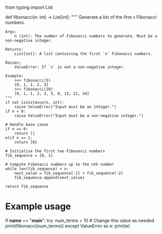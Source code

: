 from typing import List

def fibonacci(n: int) -> List[int]:
    """
    Generate a list of the first `n` Fibonacci numbers.

    Args:
        n (int): The number of Fibonacci numbers to generate. Must be a non-negative integer.

    Returns:
        List[int]: A list containing the first `n` Fibonacci numbers.

    Raises:
        ValueError: If `n` is not a non-negative integer.

    Example:
        >>> fibonacci(5)
        [0, 1, 1, 2, 3]
        >>> fibonacci(10)
        [0, 1, 1, 2, 3, 5, 8, 13, 21, 34]
    """
    if not isinstance(n, int):
        raise ValueError("Input must be an integer.")
    if n < 0:
        raise ValueError("Input must be a non-negative integer.")
    
    # Handle base cases
    if n == 0:
        return []
    elif n == 1:
        return [0]
    
    # Initialize the first two Fibonacci numbers
    fib_sequence = [0, 1]
    
    # Compute Fibonacci numbers up to the nth number
    while len(fib_sequence) < n:
        next_value = fib_sequence[-1] + fib_sequence[-2]
        fib_sequence.append(next_value)
    
    return fib_sequence

# Example usage
if __name__ == "__main__":
    try:
        num_terms = 10  # Change this value as needed
        print(fibonacci(num_terms))
    except ValueError as e:
        print(e)
